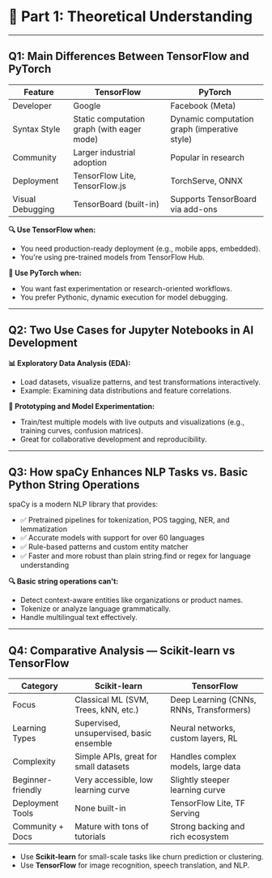 # 🧠 Part 1: Theoretical Understanding

---

## Q1: Main Differences Between TensorFlow and PyTorch

| Feature           | TensorFlow                        | PyTorch                                 |
|-------------------|----------------------------------|-----------------------------------------|
| Developer         | Google                           | Facebook (Meta)                         |
| Syntax Style      | Static computation graph (with eager mode) | Dynamic computation graph (imperative style) |
| Community         | Larger industrial adoption        | Popular in research                     |
| Deployment        | TensorFlow Lite, TensorFlow.js    | TorchServe, ONNX                        |
| Visual Debugging  | TensorBoard (built-in)            | Supports TensorBoard via add-ons         |

**🔍 Use TensorFlow when:**
- You need production-ready deployment (e.g., mobile apps, embedded).
- You're using pre-trained models from TensorFlow Hub.

**🧪 Use PyTorch when:**
- You want fast experimentation or research-oriented workflows.
- You prefer Pythonic, dynamic execution for model debugging.

---

## Q2: Two Use Cases for Jupyter Notebooks in AI Development

**📊 Exploratory Data Analysis (EDA):**
- Load datasets, visualize patterns, and test transformations interactively.
- Example: Examining data distributions and feature correlations.

**🧪 Prototyping and Model Experimentation:**
- Train/test multiple models with live outputs and visualizations (e.g., training curves, confusion matrices).
- Great for collaborative development and reproducibility.

---

## Q3: How spaCy Enhances NLP Tasks vs. Basic Python String Operations

spaCy is a modern NLP library that provides:
- ✅ Pretrained pipelines for tokenization, POS tagging, NER, and lemmatization
- ✅ Accurate models with support for over 60 languages
- ✅ Rule-based patterns and custom entity matcher
- ✅ Faster and more robust than plain string.find or regex for language understanding

**🔍 Basic string operations can't:**
- Detect context-aware entities like organizations or product names.
- Tokenize or analyze language grammatically.
- Handle multilingual text effectively.

---

## Q4: Comparative Analysis — Scikit-learn vs TensorFlow

| Category         | Scikit-learn                        | TensorFlow                              |
|------------------|-------------------------------------|-----------------------------------------|
| Focus            | Classical ML (SVM, Trees, kNN, etc.)| Deep Learning (CNNs, RNNs, Transformers)|
| Learning Types   | Supervised, unsupervised, basic ensemble | Neural networks, custom layers, RL  |
| Complexity       | Simple APIs, great for small datasets| Handles complex models, large data      |
| Beginner-friendly| Very accessible, low learning curve  | Slightly steeper learning curve         |
| Deployment Tools | None built-in                        | TensorFlow Lite, TF Serving             |
| Community + Docs | Mature with tons of tutorials        | Strong backing and rich ecosystem       |

- Use **Scikit-learn** for small-scale tasks like churn prediction or clustering.
- Use **TensorFlow** for image recognition, speech translation, and NLP. 
